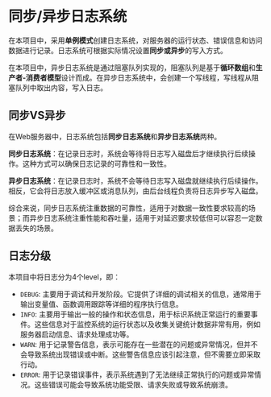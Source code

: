 # 同步/异步日志系统

在本项目中，采用**单例模式**创建日志系统，对服务器的运行状态、错误信息和访问数据进行记录。日志系统可根据实际情况设置**同步或异步**的写入方式。

在本项目中，异步日志系统是通过阻塞队列实现的，阻塞队列是基于**循环数组**和**生产者-消费者模型**设计而成。在异步日志系统中，会创建一个写线程，写线程从阻塞队列中取出内容，写入日志。

## 同步VS异步

在Web服务器中，日志系统包括**同步日志系统**和**异步日志系统**两种。

**同步日志系统**：在记录日志时，系统会等待将日志写入磁盘后才继续执行后续操作。这种方式可以确保日志记录的可靠性和一致性。

**异步日志系统**：在记录日志时，系统不会等待日志写入磁盘就继续执行后续操作。相反，它会将日志放入缓冲区或消息队列，由后台线程负责将日志异步写入磁盘。

综合来说，同步日志系统注重数据的可靠性，适用于对数据一致性要求较高的场景；而异步日志系统注重性能和吞吐量，适用于对延迟要求较低但可以容忍一定数据丢失的场景。

## 日志分级

本项目中将日志分为4个level，即：

- `DEBUG`: 主要用于调试和开发阶段。它提供了详细的调试相关的信息，通常用于输出变量值、函数调用跟踪等详细的程序执行信息。
- `INFO`:  主要用于输出一般的操作和状态信息，用于标识系统正常运行的重要事件。这些信息对于监控系统的运行状态以及收集关键统计数据非常有用，例如服务器启动信息、请求处理成功等。
- `WARN`: 用于记录警告信息，表示可能存在一些潜在的问题或异常情况，但并不会导致系统出现错误或中断。这些警告信息应该引起注意，但不需要立即采取行动。
- `ERROR`: 用于记录错误事件，表示系统遇到了无法继续正常执行的问题或异常情况。这些错误可能会导致系统功能受限、请求失败或导致系统崩溃。

